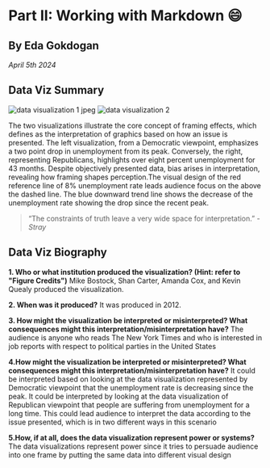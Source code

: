 
# Part II: Working with Markdown :smile:
## By Eda Gokdogan
*April 5th 2024*
## Data Viz Summary 
![data visualization 1  jpeg](https://github.com/edagokdogan/Working-with-Markdown-repord.md/assets/165616757/8a8eb04f-f52c-4bf4-9a9e-50f2d2e98d00)
![data visualization 2 ](https://github.com/edagokdogan/Working-with-Markdown-repord.md/assets/165616757/7fa645a1-44f1-4025-8a3a-434d14626421)
  
The two visualizations illustrate the core concept of framing effects, which defines as  the interpretation of graphics based on how an issue is presented. The left visualization, from a Democratic viewpoint, emphasizes a two point drop in unemployment from its peak. Conversely, the right, representing Republicans, highlights over eight percent unemployment for 43 months. Despite objectively presented data, bias arises in interpretation, revealing how framing shapes perception.The visual design of the red reference line of 8% unemployment rate leads audience focus on the above the dashed line. The blue downward trend line shows the decrease of the unemployment rate showing the drop since the recent peak. 
> “The constraints of truth leave a very wide space for interpretation.”  - _Stray_
## Data Viz Biography 
**1. Who or what institution produced the visualization? (Hint: refer to "Figure Credits")**
Mike Bostock, Shan Carter, Amanda Cox, and Kevin Quealy produced the visualization.

**2. When was it produced?**
It was produced in 2012.

**3. How might the visualization be interpreted or misinterpreted? What consequences might this interpretation/misinterpretation have?**
The audience is anyone who reads The New York Times and who is interested in job reports with respect to political parties in the United States

**4.How might the visualization be interpreted or misinterpreted? What consequences might this interpretation/misinterpretation have?**
It could be interpreted based on looking at the data visualization represented by Democratic viewpoint that the unemployment rate is decreasing since the peak. It could be interpreted by looking at the data visualization of Republican viewpoint that people are suffering from unemployment for a long time. This could lead audience to interpret the data according to the issue presented, which is in two different ways in this scenario

**5.How, if at all, does the data visualization represent power or systems?**
The data visualizations represent power since it tries to persuade audience into one frame by putting the same data into different visual design
